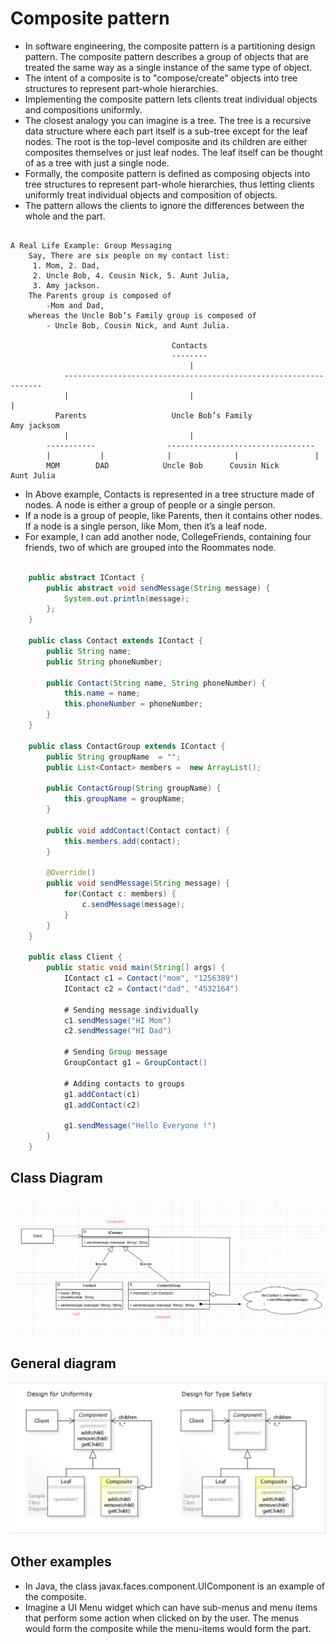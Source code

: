 <!--
author: "Avinash Gurugubelli",
title: "Composite Design Pattern",
description: "An easy-to-follow explanation of the Composite design pattern which allows treating individual objects and compositions uniformly, including Java examples.",
tags: ["Composite Pattern", "Design Patterns", "Structural", "Java", "OOP", "Tree Structures"],
references: []
-->

# Composite pattern

- In software engineering, the composite pattern is a partitioning design pattern. The composite pattern describes a group of objects that are treated the same way as a single instance of the same type of object.
- The intent of a composite is to "compose/create" objects into tree structures to represent part-whole hierarchies. 
- Implementing the composite pattern lets clients treat individual objects and compositions uniformly.
- The closest analogy you can imagine is a tree. The tree is a recursive data structure where each part itself is a sub-tree except for the leaf nodes. The root is the top-level composite and its children are either composites themselves or just leaf nodes. The leaf itself can be thought of as a tree with just a single node.
- Formally, the composite pattern is defined as composing objects into tree structures to represent part-whole hierarchies, thus letting clients uniformly treat individual objects and composition of objects.
- The pattern allows the clients to ignore the differences between the whole and the part.

```

A Real Life Example: Group Messaging
    Say, There are six people on my contact list:
     1. Mom, 2. Dad, 
     2. Uncle Bob, 4. Cousin Nick, 5. Aunt Julia,
     3. Amy jackson. 
    The Parents group is composed of 
        -Mom and Dad, 
    whereas the Uncle Bob’s Family group is composed of 
        - Uncle Bob, Cousin Nick, and Aunt Julia.
    
                                    Contacts
                                    --------
                                        |
            -----------------------------------------------------------------
            |                           |                                    |
          Parents                   Uncle Bob’s Family                      Amy jacksom
            |                           |                                     
        -----------                ---------------------------------
        |           |              |              |                 |
        MOM        DAD            Uncle Bob      Cousin Nick        Aunt Julia

```

- In Above example, Contacts is represented in a tree structure made of nodes. A node is either a group of people or a single person.
- If a node is a group of people, like Parents, then it contains other nodes. If a node is a single person, like Mom, then it’s a leaf node.
- For example, I can add another node, CollegeFriends, containing four friends, two of which are grouped into the Roommates node.

``` Java

    public abstract IContact {
        public abstract void sendMessage(String message) {
            System.out.println(message);
        };
    }

    public class Contact extends IContact {
        public String name;
        public String phoneNumber;

        public Contact(String name, String phoneNumber) {
            this.name = name;
            this.phoneNumber = phoneNumber;
        }
    }

    public class ContactGroup extends IContact {
        public String groupName  = "";
        public List<Contact> members =  new ArrayList();

        public ContactGroup(String groupName) {
            this.groupName = groupName;
        }

        public void addContact(Contact contact) {
            this.members.add(contact);
        }

        @Override()
        public void sendMessage(String message) {
            for(Contact c: members) {
                c.sendMessage(message);
            }
        }
    }

    public class Client {
        public static void main(String[] args) {
            IContact c1 = Contact("mom", "1256389")
            IContact c2 = Contact("dad", "4532164")

            # Sending message individually
            c1.sendMessage("HI Mom")
            c2.sendMessage("HI Dad")

            # Sending Group message
            GroupContact g1 = GroupContact()

            # Adding contacts to groups
            g1.addContact(c1)
            g1.addContact(c2)

            g1.sendMessage("Hello Everyone !")
        }
    }

```

## Class Diagram
![CompositePattern](../resources/composite-pattern.PNG)

## General diagram

![CompositePatternWiki](../resources/composite-pattern-wiki.PNG)
## Other examples

- In Java, the class javax.faces.component.UIComponent is an example of the composite.
- Imagine a UI Menu widget which can have sub-menus and menu items that perform some action when clicked on by the user. The menus would form the composite while the menu-items would form the part.